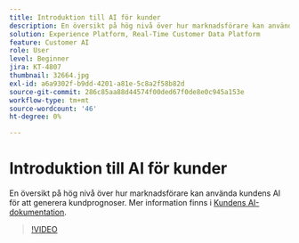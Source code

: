```yaml
---
title: Introduktion till AI för kunder
description: En översikt på hög nivå över hur marknadsförare kan använda kundens AI för att generera kundprognoser.
solution: Experience Platform, Real-Time Customer Data Platform
feature: Customer AI
role: User
level: Beginner
jira: KT-4807
thumbnail: 32664.jpg
exl-id: a6a9302f-b9dd-4201-a81e-5c8a2f58b82d
source-git-commit: 286c85aa88d44574f00ded67f0de8e0c945a153e
workflow-type: tm+mt
source-wordcount: '46'
ht-degree: 0%

---
```


# Introduktion till AI för kunder

En översikt på hög nivå över hur marknadsförare kan använda kundens AI för att generera kundprognoser. Mer information finns i [Kundens AI-dokumentation](https://experienceleague.adobe.com/docs/experience-platform/intelligent-services/customer-ai/overview.html).

>[!VIDEO](https://video.tv.adobe.com/v/32664?learn=on&enablevpops)
